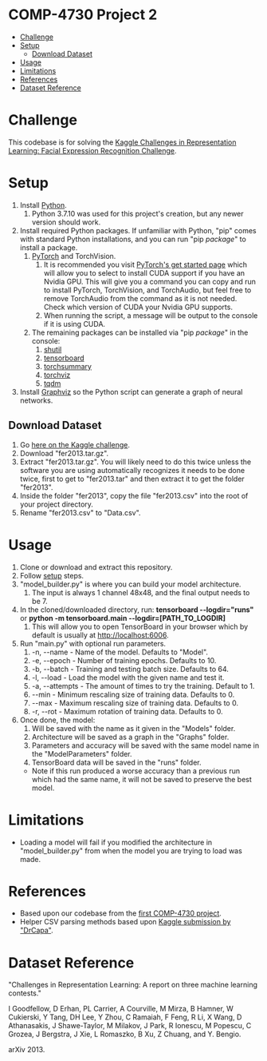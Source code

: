 # COMP-4730 Project 2

- [Challenge](#challenge "Challenge")
- [Setup](#setup "Setup")
  - [Download Dataset](#download-dataset "Download Dataset")
- [Usage](#usage "Usage")
- [Limitations](#limitations "Limitations")
- [References](#references "References")
- [Dataset Reference](#dataset-reference "Dataset Reference")

# Challenge

This codebase is for solving the [Kaggle Challenges in Representation Learning: Facial Expression Recognition Challenge](https://www.kaggle.com/competitions/challenges-in-representation-learning-facial-expression-recognition-challenge, "Kaggle Challenges in Representation Learning: Facial Expression Recognition Challenge").

# Setup

1. Install [Python](https://www.python.org "Python").
   1. Python 3.7.10 was used for this project's creation, but any newer version should work.
2. Install required Python packages. If unfamiliar with Python, "pip" comes with standard Python installations, and you can run "pip *package*" to install a package.
   1. [PyTorch](https://pytorch.org "PyTorch") and TorchVision.
      1. It is recommended you visit [PyTorch's get started page](https://pytorch.org/get-started/locally "PyTorch Get Started") which will allow you to select to install CUDA support if you have an Nvidia GPU. This will give you a command you can copy and run to install PyTorch, TorchVision, and TorchAudio, but feel free to remove TorchAudio from the command as it is not needed. Check which version of CUDA your Nvidia GPU supports.
      2. When running the script, a message will be output to the console if it is using CUDA.
   2. The remaining packages can be installed via "pip *package*" in the console:
      1. [shutil](https://docs.python.org/3/library/shutil.html "shutil")
      2. [tensorboard](https://pypi.org/project/tensorboard "tensorboard")
      3. [torchsummary](https://pypi.org/project/torchsummary "torchsummary")
      4. [torchviz](https://pypi.org/project/torchviz "torchviz")
      5. [tqdm](https://github.com/tqdm/tqdm "tqdm")
3. Install [Graphviz](https://graphviz.org "Graphviz") so the Python script can generate a graph of neural networks.

## Download Dataset

1. Go [here on the Kaggle challenge](https://www.kaggle.com/competitions/challenges-in-representation-learning-facial-expression-recognition-challenge/data?select=fer2013.tar.gz "Kaggle Dataset").
2. Download "fer2013.tar.gz".
3. Extract "fer2013.tar.gz". You will likely need to do this twice unless the software you are using automatically recognizes it needs to be done twice, first to get to "fer2013.tar" and then extract it to get the folder "fer2013".
4. Inside the folder "fer2013", copy the file "fer2013.csv" into the root of your project directory.
5. Rename "fer2013.csv" to "Data.csv".

# Usage

1. Clone or download and extract this repository.
2. Follow [setup](#setup "Setup") steps.
3. "model_builder.py" is where you can build your model architecture.
   1. The input is always 1 channel 48x48, and the final output needs to be 7.
4. In the cloned/downloaded directory, run: **tensorboard --logdir="runs"** or **python -m tensorboard.main --logdir=[PATH_TO_LOGDIR]**
   1. This will allow you to open TensorBoard in your browser which by default is usually at [http://localhost:6006](http://localhost:6006 "Tensorboard").
5. Run "main.py" with optional run parameters.
   1. -n, --name - Name of the model. Defaults to "Model".
   2. -e, --epoch - Number of training epochs. Defaults to 10.
   3. -b, --batch - Training and testing batch size. Defaults to 64.
   4. -l, --load - Load the model with the given name and test it.
   5. -a, --attempts - The amount of times to try the training. Default to 1.
   6. --min - Minimum rescaling size of training data. Defaults to 0.
   7. --max - Maximum rescaling size of training data. Defaults to 0.
   8. -r, --rot - Maximum rotation of training data. Defaults to 0.
6. Once done, the model:
   1. Will be saved with the name as it given in the "Models" folder.
   2. Architecture will be saved as a graph in the "Graphs" folder.
   3. Parameters and accuracy will be saved with the same model name in the "ModelParameters" folder.
   4. TensorBoard data will be saved in the "runs" folder.
   - Note if this run produced a worse accuracy than a previous run which had the same name, it will not be saved to preserve the best model.

# Limitations

- Loading a model will fail if you modified the architecture in "model_builder.py" from when the model you are trying to load was made.

# References

- Based upon our codebase from the [first COMP-4730 project](https://github.com/StevenRice99/COMP-4730-Project-1 "COMP-4730 Project 1").
- Helper CSV parsing methods based upon [Kaggle submission by "DrCapa"](https://www.kaggle.com/code/drcapa/facial-expression-eda-cnn "Dr. Kappa Challenges in Representation Learning: Facial Expression Recognition Challenge").

# Dataset Reference

"Challenges in Representation Learning: A report on three machine learning contests."

I Goodfellow, D Erhan, PL Carrier, A Courville, M Mirza, B Hamner, W Cukierski, Y Tang, DH Lee, Y Zhou, C Ramaiah, F Feng, R Li, X Wang, D Athanasakis, J Shawe-Taylor, M Milakov, J Park, R Ionescu, M Popescu, C Grozea, J Bergstra, J Xie, L Romaszko, B Xu, Z Chuang, and Y. Bengio.

arXiv 2013.